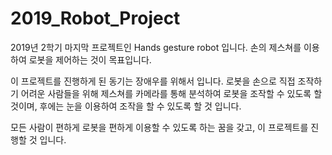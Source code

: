 # 2019_Robot_Project
2019년 2학기 마지막 프로젝트인 Hands gesture robot 입니다. 손의 제스쳐를 이용하여 로봇을 제어하는 것이 목표입니다.

이 프로젝트를 진행하게 된 동기는 장애우를 위해서 입니다. 로봇을 손으로 직접 조작하기 어려운 사람들을 위해 제스쳐를 카메라를 통해 분석하여 로봇을 조작할 수 있도록 할것이며, 후에는 눈을 이용하여 조작을 할 수 있도록 할 것 입니다.

모든 사람이 편하게 로봇을 편하게 이용할 수 있도록 하는 꿈을 갖고, 이 프로젝트를 진행할 것 입니다.